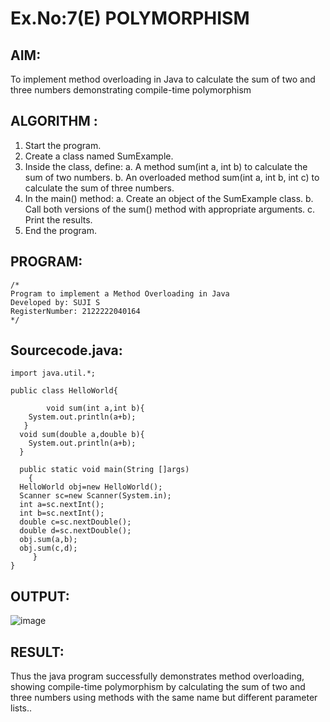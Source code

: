 # Ex.No:7(E)  POLYMORPHISM

## AIM:
To implement method overloading in Java to calculate the sum of two and three numbers demonstrating compile-time polymorphism
## ALGORITHM :
1.	Start the program.
2.	Create a class named SumExample.
3.	Inside the class, define:
     a.	A method sum(int a, int b) to calculate the sum of two numbers.
     b.	An overloaded method sum(int a, int b, int c) to calculate the sum of three numbers.
4.	In the main() method:
      a.	Create an object of the SumExample class.
      b.	Call both versions of the sum() method with appropriate arguments.
      c.	Print the results.
5.	End the program.



## PROGRAM:
 ```
/*
Program to implement a Method Overloading in Java
Developed by: SUJI S
RegisterNumber: 2122222040164 
*/
```

## Sourcecode.java:


```
import java.util.*;

public class HelloWorld{

        void sum(int a,int b){
    System.out.println(a+b);
   }
  void sum(double a,double b){
    System.out.println(a+b);
  }

  public static void main(String []args)
    {
  HelloWorld obj=new HelloWorld();
  Scanner sc=new Scanner(System.in);
  int a=sc.nextInt();
  int b=sc.nextInt();
  double c=sc.nextDouble();
  double d=sc.nextDouble();
  obj.sum(a,b);
  obj.sum(c,d);
     }
}
```




## OUTPUT:

![image](https://github.com/user-attachments/assets/78160150-0273-4024-840d-ba812d8fec8e)


## RESULT:

Thus the  java program successfully demonstrates method overloading, showing compile-time polymorphism by calculating the sum of two and three numbers using methods with the same name but different parameter lists..


